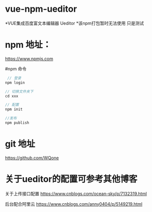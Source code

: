# vue-npm-ueditor
*VUE集成百度富文本编辑器 Ueditor
*该npm打包暂时无法使用   只是测试

# npm 地址：
https://www.npmjs.com

#npm 命令

```js
 // 登录
npm login 

// 切换文件夹下
cd xxx

// 配置
npm init

//发布
npm publish

```

# git 地址
https://github.com/WQone


# 关于ueditor的配置可参考其他博客 

关于上传接口配置
https://www.cnblogs.com/ocean-sky/p/7132319.html

后台配合阿里云
https://www.cnblogs.com/anny0404/p/5149219.html
